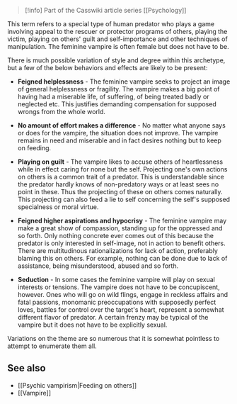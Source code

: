 > [!info] Part of the Casswiki article series [[Psychology]]

This term refers to a special type of human predator who plays a game involving appeal to the rescuer or protector programs of others, playing the victim, playing on others' guilt and self-importance and other techniques of manipulation. The feminine vampire is often female but does not have to be.

There is much possible variation of style and degree within this archetype, but a few of the below behaviors and effects are likely to be present:

*   **Feigned helplessness** - The feminine vampire seeks to project an image of general helplessness or fragility. The vampire makes a big point of having had a miserable life, of suffering, of being treated badly or neglected etc. This justifies demanding compensation for supposed wrongs from the whole world.

*   **No amount of effort makes a difference** - No matter what anyone says or does for the vampire, the situation does not improve. The vampire remains in need and miserable and in fact desires nothing but to keep on feeding.

*   **Playing on guilt** - The vampire likes to accuse others of heartlessness while in effect caring for none but the self. Projecting one's own actions on others is a common trait of a predator. This is understandable since the predator hardly knows of non-predatory ways or at least sees no point in these. Thus the projecting of these on others comes naturally. This projecting can also feed a lie to self concerning the self's supposed specialness or moral virtue.

*   **Feigned higher aspirations and hypocrisy** - The feminine vampire may make a great show of compassion, standing up for the oppressed and so forth. Only nothing concrete ever comes out of this because the predator is only interested in self-image, not in action to benefit others. There are multitudinous rationalizations for lack of action, preferably blaming this on others. For example, nothing can be done due to lack of assistance, being misunderstood, abused and so forth.

*   **Seduction** - In some cases the feminine vampire will play on sexual interests or tensions. The vampire does not have to be concupiscent, however. Ones who will go on wild flings, engage in reckless affairs and fatal passions, monomanic preoccupations with supposedly perfect loves, battles for control over the target's heart, represent a somewhat different flavor of predator. A certain frenzy may be typical of the vampire but it does not have to be explicitly sexual.

Variations on the theme are so numerous that it is somewhat pointless to attempt to enumerate them all.

See also
--------

*   [[Psychic vampirism|Feeding on others]]
*   [[Vampire]]